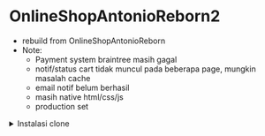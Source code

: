 # OnlineShopAntonioReborn2
- rebuild from OnlineShopAntonioReborn
- Note:
    - Payment system braintree masih gagal
    - notif/status cart tidak muncul pada beberapa page, mungkin masalah cache
    - email notif belum berhasil
    - masih native html/css/js
    - production set
<details>
<summary>Instalasi clone</summary>

- Local
    - git clone xxxx
    - `pipenv shell` (jika tidak bisa, activate manual di . source /home/aris/.local/share/virtualenvs/OnlineShopAntonioReborn2-9gnlXKj9/bin/activate)
    - `pipenv install`
    - pada settings.py, set allowed_host: 'localhost'
    - Database
        - set: user, pass, database, --> settings.py
        - `sudo service postgresql start`
        - sudo su --> su - postgres --> psql
        - `CREATE USER user_name WITH ENCRYPTED PASSWORD 'mypassword';`
        - `CREATE DATABASE dbname OWNER rolename;`
        - `GRANT ALL PRIVILEGES ON dbname TO aris;`
    - RabbitMQ & Celery (for email notif when place order)
        - [Install rabbitMq ubuntu](https://www.rabbitmq.com/install-debian.html)
        - sudo rabbitmq-server
        - cd myshop
        - celery -A myshop worker -l info
        - celery -A myshop flower >> open http://localhost:5555 (flower = monitoring celery)
    - Redis (recomendation system)
        - [Instalasi](https://redis.io/docs/getting-started/installation/install-redis-on-linux/)
        - [other command](https://github.com/ArisDjango/orm-postgres/blob/main/redis.)
        - `redis-server`
    - `python manage.py migrate`
    - `python manage.py createsuperuser`
    - `python manage.py runserver`
    - konten:
        - localhost:8000
        - localhost:8000/admin/
    - Backup:
        - `python manage.py dumpdata blog --indent=2 --output=blog/fixtures/backup2022.json`
    - Load:
        - `python manage.py loaddata backup2022.json`
- Production (docker)
    - git clone xxxx
    - pada settings.py, set allowed_host: 'XXX' --> IP Public
    - `docker-compose up`
    - `docker container ls` --> pastikan container jalan
    - migrate:
        - `docker-compose run --rm onlineshopantonio /bin/bash -c "cd myshop; python3 manage.py migrate"`
    - super user
        - `docker-compose run --rm onlineshopantonio /bin/bash -c "cd myshop; python3 manage.py createsuperuser"`
    - collect static
        - `docker-compose run --rm onlineshopantonio /bin/bash -c "cd myshop; python3 manage.py collectstatic --no-input"`

    
</details>